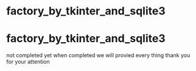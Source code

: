 # factory_by_tkinter_and_sqlite3
# factory_by_tkinter_and_sqlite3
not completed yet when completed we will provied every thing thank you for your attention

